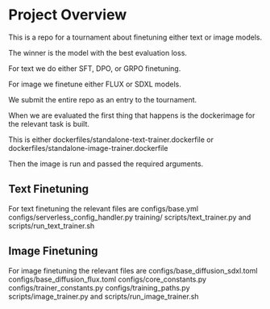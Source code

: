 # Project Overview

This is a repo for a tournament about finetuning either text or image models.

The winner is the model with the best evaluation loss.

For text we do either SFT, DPO, or GRPO finetuning. 

For image we finetune either FLUX or SDXL models.

We submit the entire repo as an entry to the tournament.

When we are evaluated the first thing that happens is the dockerimage for the relevant task is built.

This is either dockerfiles/standalone-text-trainer.dockerfile or dockerfiles/standalone-image-trainer.dockerfile

Then the image is run and passed the required arguments.

## Text Finetuning

For text finetuning the relevant files are configs/base.yml configs/serverless_config_handler.py training/ scripts/text_trainer.py and scripts/run_text_trainer.sh

## Image Finetuning 

For image finetuning the relevant files are configs/base_diffusion_sdxl.toml configs/base_diffusion_flux.toml configs/core_constants.py configs/trainer_constants.py configs/training_paths.py scripts/image_trainer.py and scripts/run_image_trainer.sh

